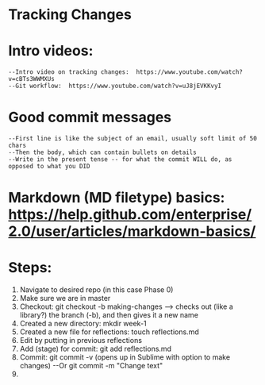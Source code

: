 # Tracking Changes

# Intro videos:
	--Intro video on tracking changes:  https://www.youtube.com/watch?v=cBTs3WWMXUs
	--Git workflow:  https://www.youtube.com/watch?v=uJ8jEVKKvyI

# Good commit messages
	--First line is like the subject of an email, usually soft limit of 50 chars
	--Then the body, which can contain bullets on details
	--Write in the present tense -- for what the commit WILL do, as opposed to what you DID

# Markdown (MD filetype) basics:  https://help.github.com/enterprise/2.0/user/articles/markdown-basics/

# Steps:

1) Navigate to desired repo (in this case Phase 0)
2) Make sure we are in master
3) Checkout:  git checkout -b making-changes --> checks out (like a library?) the branch (-b), and then gives it a new name
4) Created a new directory:  mkdir week-1
5) Created a new file for reflections:  touch reflections.md
6) Edit by putting in previous reflections
7) Add (stage) for commit:  git add reflections.md
8) Commit:  git commit -v (opens up in Sublime with option to make changes)
	--Or git commit -m "Change text"
9) 